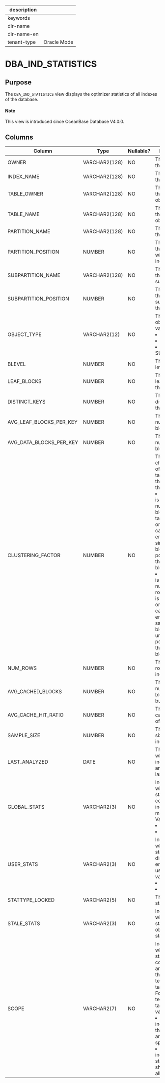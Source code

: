 | description ||
|---|---|
| keywords ||
| dir-name ||
| dir-name-en ||
| tenant-type | Oracle Mode |

# DBA_IND_STATISTICS

## Purpose

The `DBA_IND_STATISTICS` view displays the optimizer statistics of all indexes of the database.

<main id="notice" type='explain'>
  <h4>Note</h4>
  <p>This view is introduced since OceanBase Database V4.0.0. </p>
</main>

## Columns

| Column | Type | Nullable? | Description |
| --- | --- | --- | --- |
| OWNER | VARCHAR2(128) | NO | The owner of the index. |
| INDEX_NAME | VARCHAR2(128) | NO | The name of the index. |
| TABLE_OWNER | VARCHAR2(128) | NO | The owner of the index object. |
| TABLE_NAME | VARCHAR2(128) | NO | The name of the index object. |
| PARTITION_NAME | VARCHAR2(128) | NO | The name of the partition. |
| PARTITION_POSITION | NUMBER | NO | The position of the partition within the index. |
| SUBPARTITION_NAME | VARCHAR2(128) | NO | The name of the subpartition. |
| SUBPARTITION_POSITION | NUMBER | NO | The position of the subpartition in the partition. |
| OBJECT_TYPE | VARCHAR2(12) | NO | The type of the object. Valid values:<li>INDEX<li>PARTITION<li>SUBPARTITION |
| BLEVEL | NUMBER | NO | The B-Tree level. |
| LEAF_BLOCKS | NUMBER | NO | The number of leaf blocks in the index. |
| DISTINCT_KEYS | NUMBER | NO | The number of distinct keys in the index. |
| AVG_LEAF_BLOCKS_PER_KEY | NUMBER | NO | The average number of leaf blocks per key. |
| AVG_DATA_BLOCKS_PER_KEY | NUMBER | NO | The average number of data blocks per key. |
| CLUSTERING_FACTOR | NUMBER | NO | The sequential characteristics of rows in the table based on the value of the index.<li>If the value is close to the number of blocks, the table is well ordered. In this case, the index entries in a single leaf block usually point to rows in the same data block.<li>If the value is close to the number of rows, the table is randomly ordered. In this case, index entries in the same leaf block are unlikely to point to rows in the same data block. |
| NUM_ROWS | NUMBER | NO | The number of rows in the index. |
| AVG_CACHED_BLOCKS | NUMBER | NO | The average number of blocks in the buffer cache. |
| AVG_CACHE_HIT_RATIO | NUMBER | NO | The average cache hit rate of the object. |
| SAMPLE_SIZE | NUMBER | NO | The sample size used for index analysis. |
| LAST_ANALYZED | DATE | NO | The date on which the index was analyzed the last time. |
| GLOBAL_STATS | VARCHAR2(3) | NO | Indicates whether the statistics are collected or incrementally maintained. Valid values:<li>YES<li>NO |
| USER_STATS | VARCHAR2(3) | NO | Indicates whether the statistics are directly entered by the user. Valid values:<li>YES<li>NO |
| STATTYPE_LOCKED | VARCHAR2(5) | NO | The type of the statistics lock. |
| STALE_STATS | VARCHAR2(3) | NO | Indicates whether the statistics of the object are stale. |
| SCOPE | VARCHAR2(7) | NO | Indicates whether statistics are collected from any table other than global temporary tables.<br>For global temporary tables, the value can be:<li>`SESSION`: indicates that the statistics are session-specific.<li>`SHARED`: indicates that statistics are shared across all sessions. |

